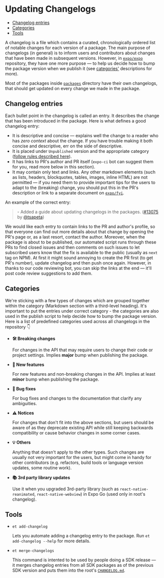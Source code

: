 # Updating Changelogs

- [Changelog entries](#changelog-entries)
- [Categories](#categories)
- [Tools](#tools)

A changelog is a file which contains a curated, chronologically ordered list of notable changes for each version of a package.
The main purpose of changelogs (in general) is to inform users and contributors about changes that have been made in subsequent versions. However, in [`expo/expo`](https://github.com/expo/expo) repository, they have one more purpose — to help us decide how to bump the package version when we publish it (see [categories'](#categories) descriptions for more).

Most of the packages inside [`packages`](https://github.com/expo/expo/tree/master/packages) directory have their own changelogs, that should get updated on every change we made in the package.

## Changelog entries

Each bullet point in the changelog is called an entry. It describes the change that has been introduced in the package. Here is what defines a good changelog entry:

- It is descriptive and concise — explains well the change to a reader who has _zero context_ about the change. If you have trouble making it both concise and descriptive, err on the side of descriptive.
- It is placed under `Unpublished` version and the appropriate category ([follow rules described here](#categories)).
- It has links to PR's author and PR itself (`expo-ci` bot can suggest them for you, read more below in this section).
- It may contain only text and links. Any other markdown elements (such as lists, headers, blockquotes, tables, images, inline HTML) are not permitted — if you need them to provide important tips for the users to adapt to the (breaking) change, you should put this in the PR's description or link to a separate document on [`expo/fyi`](https://github.com/expo/fyi).

An example of the correct entry:

> \- Added a guide about updating changelogs in the packages. ([#13075](https://github.com/expo/expo/pull/13075) by [@tsapeta](https://github.com/tsapeta))

We would like each entry to contain links to the PR and author's profile, so that everyone can find out more details about that change by opening the PR's page or, as a last resort, contact the author.
Moreover, when the package is about to be published, our automated script runs through these PRs to find closed issues and then comments on such issues to let subscribed users know that the fix is available to the public (usually as `next` tag on NPM).
At first it might sound annoying to create the PR first (to get PR's number), update changelog and then push once again. However, in thanks to our code reviewing bot, you can skip the links at the end — it'll post code review suggestions to add them.

## Categories

We're sticking with a few types of changes which are grouped together within the category (Markdown section with a third-level heading). It's important to put the entries under correct category - the categories are also used in the publish script to help decide how to bump the package version. Here is a list of predefined categories used across all changelogs in the repository 👇

- **🛠 Breaking changes**

  For changes in the API that may require users to change their code or project settings. Implies **major** bump when publishing the package.

- **🎉 New features**

  For new features and non-breaking changes in the API. Implies at least **minor** bump when publishing the package.

- **🐛 Bug fixes**

  For bug fixes and changes to the documentation that clarify any ambiguities.

- **⚠️ Notices**

  For changes that don't fit into the above sections, but users should be aware of as they deprecate existing API while still keeping backwards compatibility or cause behavior changes in some corner cases.

- **💡 Others**

  Anything that doesn't apply to the other types. Such changes are usually not very important for the users, but might come in handy for other contributors (e.g. refactors, build tools or language version updates, some routine work).

- **📚 3rd party library updates**

  Use it when you upgraded 3rd-party library (such as `react-native-reanimated`, `react-native-webview`) in Expo Go (used only in root's changelog).

## Tools

- `et add-changelog`

  Lets you automate adding a changelog entry to the package. Run `et add-changelog --help` for more details.

- `et merge-changelogs`

  This command is intented to be used by people doing a SDK release — it merges changelog entries from all SDK packages as of the previous SDK version and puts them into the root's [`CHANGELOG.md`](https://github.com/expo/expo/blob/master/CHANGELOG.md).
